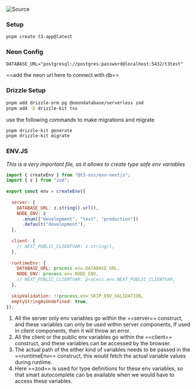 ![Source](https://youtu.be/BwB-sPy6iwQ)

### Setup
```bash
pnpm create t3-app@latest
```

### Neon Config
```env
DATABASE_URL="postgresql://postgres:password@localhost:5432/t3test"
```
==add the neon url here to connect with db==

### Drizzle Setup
```bash
pnpm add drizzle-orm pg @neondatabase/serverless zod
pnpm add -D drizzle-kit tsx
```

use the following commands to make migrations and migrate
```bash
pnpm drizzle-kit generate
pnpm drizzle-kit migrate
```

### ENV.JS
*This is a very important file, as it allows to create type safe env variables*
```js
import { createEnv } from "@t3-oss/env-nextjs";  
import { z } from "zod";  
  
export const env = createEnv({  
  
  server: {  
    DATABASE_URL: z.string().url(),  
    NODE_ENV: z  
      .enum(["development", "test", "production"])  
      .default("development"),  
  },  
  
  client: {  
    // NEXT_PUBLIC_CLIENTVAR: z.string(),  
  },  
  
  runtimeEnv: {  
    DATABASE_URL: process.env.DATABASE_URL,  
    NODE_ENV: process.env.NODE_ENV,  
    // NEXT_PUBLIC_CLIENTVAR: process.env.NEXT_PUBLIC_CLIENTVAR,  
  },  
  
  skipValidation: !!process.env.SKIP_ENV_VALIDATION,  
  emptyStringAsUndefined: true,  
});
```

1. All the server only env variables go within the ==server== construct, and these variables can only be used within server components, If used in client components, then it will throw an error.
2. All the client or the public env variables go within the ==client== construct, and these variables can be accessed by the browser.
3. The actual path of the either kind of variables needs to be passed in the ==runtimeEnv== construct, this would fetch the actual variable values during runtime.
4. Here ==zod== is used for type definitions for these env variables, so that smart autocomplete can be available when we would have to access these variables.